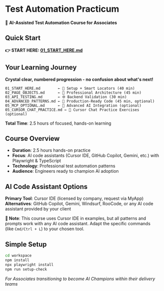 # Test Automation Practicum

🚀 **AI-Assisted Test Automation Course for Associates**

## Quick Start

**👉 START HERE: [01_START_HERE.md](./01_START_HERE.md)**

## Your Learning Journey

**Crystal clear, numbered progression - no confusion about what's next!**

```
01_START_HERE.md        ← 🚀 Setup + Smart Locators (40 min)
02_PAGE_OBJECTS.md      ← 🔄 Professional Architecture (45 min)  
03_API_TESTING.md       ← 🌐 Backend Validation (30 min)
04_ADVANCED_PATTERNS.md ← 🔧 Production-Ready Code (45 min, optional)
05_MCP_OPTIONAL.md      ← 🤖 Advanced AI Integration (optional)
05_CURSOR_CHAT_PRACTICE.md ← 💬 Cursor Chat Practice Exercises (optional)
```

**Total Time**: 2.5 hours of focused, hands-on learning

## Course Overview

- **Duration**: 2.5 hours hands-on practice
- **Focus**: AI code assistants (Cursor IDE, GitHub Copilot, Gemini, etc.) with Playwright & TypeScript
- **Technology**: Professional test automation patterns
- **Audience**: Engineers ready to champion AI adoption

## AI Code Assistant Options

**Primary Tool**: Cursor IDE (licensed by company, request via MyApp)  
**Alternatives**: GitHub Copilot, Gemini, Windsurf, RooCode, or any AI code assistant provided by your client

**📝 Note**: This course uses Cursor IDE in examples, but all patterns and prompts work with any AI code assistant. Adapt the specific commands (like `Cmd/Ctrl + L`) to your chosen tool.

## Simple Setup

```bash
cd workspace
npm install
npx playwright install
npm run setup-check
```
*For Associates transitioning to become AI Champions within their delivery teams* 